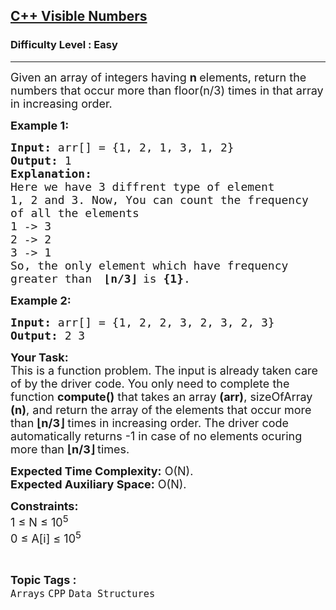 <h2><a href="https://www.geeksforgeeks.org/problems/c-visible-numbers5542/1?page=3&category=Sorting,CPP,cpp-pointers&difficulty=Easy&status=unsolved&sortBy=submissions">C++ Visible Numbers</a></h2><h3>Difficulty Level : Easy</h3><hr><div class="problems_problem_content__Xm_eO"><p><span style="font-size:18px">Given an array of integers having&nbsp;<strong>n </strong>elements, return the numbers that occur more than floor(n/3) times in that array in increasing order. </span></p>

<p><span style="font-size:18px"><strong>Example 1:</strong></span></p>

<pre><span style="font-size:18px"><strong>Input:</strong> arr[] = {1, 2, 1, 3, 1, 2}
<strong>Output:</strong> 1
<strong>Explanation:</strong>
Here we have 3 diffrent type of element 
1, 2 and 3. Now, You can count the frequency 
of all the elements
1 -&gt; 3
2 -&gt; 2
3 -&gt; 1 
So, the only element which have frequency
greater than </span> <span style="font-size:18px"><strong>⌊n/3⌋</strong></span> <span style="font-size:18px">is <strong>{1}</strong>.
</span></pre>

<p><span style="font-size:18px"><strong>Example 2:</strong></span></p>

<pre><span style="font-size:18px"><strong>Input:</strong> arr[] = {1, 2, 2, 3, 2, 3, 2, 3} <strong>
Output:</strong> 2 3</span></pre>

<p><span style="font-size:18px"><strong>Your Task:</strong><br>
This is a function problem. The input is already taken care of by the driver code. You only need to complete the function <strong>compute()</strong> that takes an array <strong>(arr)</strong>, sizeOfArray <strong>(n)</strong>, and return the array of the elements that occur more than&nbsp;<strong>⌊n/3⌋</strong> times in increasing order. The driver code automatically returns -1 in case of no elements ocuring more than <strong>⌊n/3⌋ </strong>times.</span></p>

<p><span style="font-size:18px"><strong>Expected Time Complexity:</strong>&nbsp;O(N).<br>
<strong>Expected Auxiliary Space:</strong>&nbsp;O(N).</span></p>

<p><span style="font-size:18px"><strong>Constraints:</strong><br>
1 ≤ N ≤ 10<sup>5</sup><br>
0 ≤ A[i] ≤ 10<sup>5</sup></span></p>
</div><br><p><span style=font-size:18px><strong>Topic Tags : </strong><br><code>Arrays</code>&nbsp;<code>CPP</code>&nbsp;<code>Data Structures</code>&nbsp;